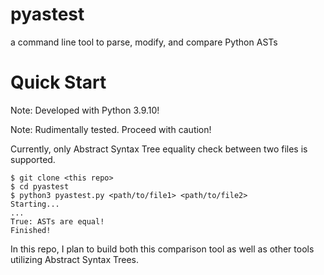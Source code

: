 pyastest
===========================
a command line tool to parse, modify, and compare Python ASTs

# Quick Start
Note: Developed with Python 3.9.10!

Note: Rudimentally tested. Proceed with caution!

Currently, only Abstract Syntax Tree equality check between two files is supported.

```console
$ git clone <this repo>
$ cd pyastest
$ python3 pyastest.py <path/to/file1> <path/to/file2>
Starting...
...
True: ASTs are equal!
Finished!
```

In this repo, I plan to build both this comparison tool as well as other tools utilizing Abstract Syntax Trees.

